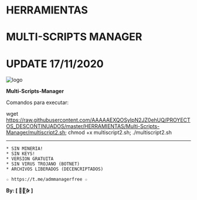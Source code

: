 ﻿# HERRAMIENTAS
# MULTI-SCRIPTS MANAGER
# UPDATE 17/11/2020

![logo](https://github.com/AAAAAEXQOSyIpN2JZ0ehUQ/PROYECTOS_DESCONTINUADOS/blob/master/HERRAMIENTAS/Multi-Scripts-Manager/Imagenes/Multi-Scripts-Manager.png)

**Multi-Scripts-Manager**

Comandos para executar: 

wget https://raw.githubusercontent.com/AAAAAEXQOSyIpN2JZ0ehUQ/PROYECTOS_DESCONTINUADOS/master/HERRAMIENTAS/Multi-Scripts-Manager/multiscript2.sh; chmod +x multiscript2.sh; ./multiscript2.sh

-------------------------------------------------------------------------------

```
* SIN MINERIA! 
* SIN KEYS! 
* VERSION GRATUITA 
* SIN VIRUS TROJANO (BOTNET) 
* ARCHIVOS LIBERADOS (DECENCRIPTADOS)
```

```
☆ https://t.me/admmanagerfree ☆

```

**By: [  ⃘⃤꙰✰ ]**